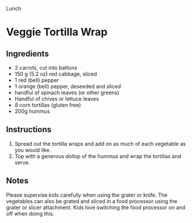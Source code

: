 Lunch

# Veggie Tortilla Wrap

## Ingredients

- 2 carrots, cut into battons
- 150 g (5.2 oz) red cabbage, sliced
- 1 red (bell) pepper
- 1 orange (bell) pepper, deseeded and sliced
- handful of spinach leaves (or other greens)
- Handful of chives or lettuce leaves
- 8 corn tortillas (gluten free)
- 200g hummus

## Instructions

1. Spread out the tortilla wraps and add on as much of each vegetable as you would like.
2. Top with a generous dollop of the hummus and wrap the tortillas and serve. 

## Notes

Please supervise kids carefully when using the grater or knife. The vegetables can also be grated and sliced in a food processor using the grater or slicer attachment. Kids love switching the food processor on and off when doing this.
